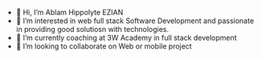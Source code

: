 - 👋 Hi, I’m Ablam Hippolyte EZIAN
- 👀 I’m interested in web full stack Software Development and passionate in providing good solutiosn with technologies.
- 🌱 I’m currently coaching at 3W Academy in full stack development
- 💞️ I’m looking to collaborate on Web or mobile project 

<!---
GitPolarus/GitPolarus is a ✨ special ✨ repository because its `README.md` (this file) appears on your GitHub profile.
You can click the Preview link to take a look at your changes.
--->
